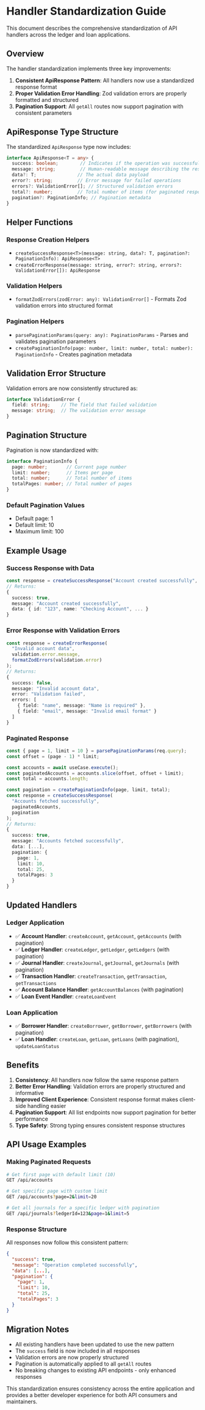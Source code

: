 # Handler Standardization Guide

This document describes the comprehensive standardization of API handlers across the ledger and loan applications.

## Overview

The handler standardization implements three key improvements:

1. **Consistent ApiResponse Pattern**: All handlers now use a standardized response format
2. **Proper Validation Error Handling**: Zod validation errors are properly formatted and structured
3. **Pagination Support**: All `getAll` routes now support pagination with consistent parameters

## ApiResponse Type Structure

The standardized `ApiResponse` type now includes:

```typescript
interface ApiResponse<T = any> {
  success: boolean;        // Indicates if the operation was successful
  message: string;         // Human-readable message describing the result
  data?: T;               // The actual data payload
  error?: string;         // Error message for failed operations
  errors?: ValidationError[]; // Structured validation errors
  total?: number;         // Total number of items (for paginated responses)
  pagination?: PaginationInfo; // Pagination metadata
}
```

## Helper Functions

### Response Creation Helpers

- `createSuccessResponse<T>(message: string, data?: T, pagination?: PaginationInfo): ApiResponse<T>`
- `createErrorResponse(message: string, error?: string, errors?: ValidationError[]): ApiResponse`

### Validation Helpers

- `formatZodErrors(zodError: any): ValidationError[]` - Formats Zod validation errors into structured format

### Pagination Helpers

- `parsePaginationParams(query: any): PaginationParams` - Parses and validates pagination parameters
- `createPaginationInfo(page: number, limit: number, total: number): PaginationInfo` - Creates pagination metadata

## Validation Error Structure

Validation errors are now consistently structured as:

```typescript
interface ValidationError {
  field: string;    // The field that failed validation
  message: string;  // The validation error message
}
```

## Pagination Structure

Pagination is now standardized with:

```typescript
interface PaginationInfo {
  page: number;       // Current page number
  limit: number;      // Items per page
  total: number;      // Total number of items
  totalPages: number; // Total number of pages
}
```

### Default Pagination Values

- Default page: 1
- Default limit: 10
- Maximum limit: 100

## Example Usage

### Success Response with Data

```typescript
const response = createSuccessResponse("Account created successfully", account);
// Returns:
{
  success: true,
  message: "Account created successfully",
  data: { id: "123", name: "Checking Account", ... }
}
```

### Error Response with Validation Errors

```typescript
const response = createErrorResponse(
  "Invalid account data",
  validation.error.message,
  formatZodErrors(validation.error)
);
// Returns:
{
  success: false,
  message: "Invalid account data",
  error: "Validation failed",
  errors: [
    { field: "name", message: "Name is required" },
    { field: "email", message: "Invalid email format" }
  ]
}
```

### Paginated Response

```typescript
const { page = 1, limit = 10 } = parsePaginationParams(req.query);
const offset = (page - 1) * limit;

const accounts = await useCase.execute();
const paginatedAccounts = accounts.slice(offset, offset + limit);
const total = accounts.length;

const pagination = createPaginationInfo(page, limit, total);
const response = createSuccessResponse(
  "Accounts fetched successfully",
  paginatedAccounts,
  pagination
);
// Returns:
{
  success: true,
  message: "Accounts fetched successfully",
  data: [...],
  pagination: {
    page: 1,
    limit: 10,
    total: 25,
    totalPages: 3
  }
}
```

## Updated Handlers

### Ledger Application

- ✅ **Account Handler**: `createAccount`, `getAccount`, `getAccounts` (with pagination)
- ✅ **Ledger Handler**: `createLedger`, `getLedger`, `getLedgers` (with pagination)
- ✅ **Journal Handler**: `createJournal`, `getJournal`, `getJournals` (with pagination)
- ✅ **Transaction Handler**: `createTransaction`, `getTransaction`, `getTransactions`
- ✅ **Account Balance Handler**: `getAccountBalances` (with pagination)
- ✅ **Loan Event Handler**: `createLoanEvent`

### Loan Application

- ✅ **Borrower Handler**: `createBorrower`, `getBorrower`, `getBorrowers` (with pagination)
- ✅ **Loan Handler**: `createLoan`, `getLoan`, `getLoans` (with pagination), `updateLoanStatus`

## Benefits

1. **Consistency**: All handlers now follow the same response pattern
2. **Better Error Handling**: Validation errors are properly structured and informative
3. **Improved Client Experience**: Consistent response format makes client-side handling easier
4. **Pagination Support**: All list endpoints now support pagination for better performance
5. **Type Safety**: Strong typing ensures consistent response structures

## API Usage Examples

### Making Paginated Requests

```bash
# Get first page with default limit (10)
GET /api/accounts

# Get specific page with custom limit
GET /api/accounts?page=2&limit=20

# Get all journals for a specific ledger with pagination
GET /api/journals?ledgerId=123&page=1&limit=5
```

### Response Structure

All responses now follow this consistent pattern:

```json
{
  "success": true,
  "message": "Operation completed successfully",
  "data": [...],
  "pagination": {
    "page": 1,
    "limit": 10,
    "total": 25,
    "totalPages": 3
  }
}
```

## Migration Notes

- All existing handlers have been updated to use the new pattern
- The `success` field is now included in all responses
- Validation errors are now properly structured
- Pagination is automatically applied to all `getAll` routes
- No breaking changes to existing API endpoints - only enhanced responses

This standardization ensures consistency across the entire application and provides a better developer experience for both API consumers and maintainers.